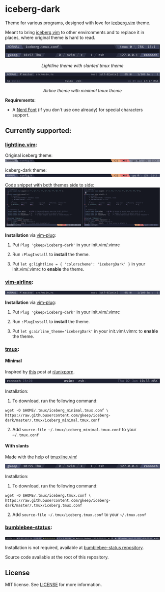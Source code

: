 # iceberg-dark
Theme for various programs, designed with love for [iceberg.vim](https://github.com/cocopon/iceberg.vim) theme.

Meant to bring [iceberg.vim](https://github.com/cocopon/iceberg.vim) to other environments and to replace it in places, where original theme is hard to read.

![lightline & slanted tmux screenshot](screenshots/lightline_tmux.png)
<p style="text-align: center;"><i>Lightline theme with slanted tmux theme</i></p>

![airline & tmux minimal screenshot](screenshots/airline_tmux.png)
<p style="text-align: center;"><i>Airline theme with minimal tmux theme</i></p>

**Requirements**:

* A [Nerd Font](https://github.com/ryanoasis/nerd-fonts/#patched-fonts) (if you don't use one already) for special characters support.

## Currently supported:

### [lightline.vim](https://github.com/itchyny/lightline.vim):

Original iceberg theme: ![old](screenshots/lightline_old.png)

iceberg-dark theme: ![new](screenshots/lightline_new.png)

Code snippet with both themes side to side: ![code snippet](screenshots/code_snippet.png)

**Installation** via [vim-plug](https://github.com/junegunn/vim-plug):

 1. Put `Plug 'gkeep/iceberg-dark'` in your init.vim/.vimrc

 2. Run `:PlugInstall` to **install** the theme.

 3. Put `let g:lightline = { 'colorscheme': 'icebergDark' }` in your init.vim/.vimrc to **enable** the theme.

### [vim-airline](https://github.com/vim-airline/vim-airline):

![airline](screenshots/airline.png)

**Installation** via [vim-plug](https://github.com/junegunn/vim-plug):

 1. Put `Plug 'gkeep/iceberg-dark'` in your init.vim/.vimrc

 2. Run `:PlugInstall` to **install** the theme.

 3. Put `let g:airline_theme='icebergDark'` in your init.vim/.vimrc to **enable** the theme.

### [tmux](https://github.com/tmux/tmux):

#### Minimal

Inspired by [this](https://www.reddit.com/r/unixporn/comments/e6x7lz/dwm_blue_stripes/) post at [r/unixporn](https://www.reddit.com/r/unixporn).

![tmux minimal screenshot](screenshots/tmux_minimal.png)

Installation:

1. To download, run the following command:
```
wget -O $HOME/.tmux/iceberg_minimal.tmux.conf \
https://raw.githubusercontent.com/gkeep/iceberg-dark/master/.tmux/iceberg_minimal.tmux.conf
```

2. Add `source-file ~/.tmux/iceberg_minimal.tmux.conf` to your `~/.tmux.conf`

#### With slants

Made with the help of [tmuxline.vim](https://github.com/edkolev/tmuxline.vim)!

![tmux screenshot](screenshots/tmux.png)

Installation:

1. To download, run the following command:
```
wget -O $HOME/.tmux/iceberg.tmux.conf \
https://raw.githubusercontent.com/gkeep/iceberg-dark/master/.tmux/iceberg.tmux.conf
```

2. Add `source-file ~/.tmux/iceberg.tmux.conf` to your `~/.tmux.conf`

### [bumblebee-status](https://github.com/tobi-wan-kenobi/bumblebee-status):

![bumblebee-status](screenshots/bumblebee.png)

Installation is not required, available at [bumblebee-status repository](https://github.com/tobi-wan-kenobi/bumblebee-status).

Source code available at the root of this repository.

## License

MIT license. See [LICENSE](https://github.com/gkeep/iceberg-dark/blob/master/LICENSE) for more information.
